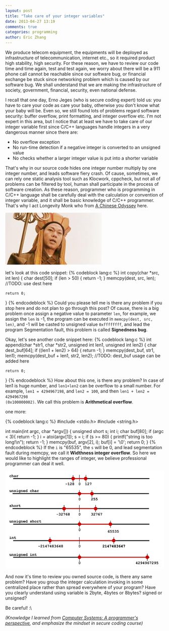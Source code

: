 ```yaml
---
layout: post
title: "Take care of your integer variables"
date: 2013-04-27 13:19
comments: true
categories: programming
author: Eric Zhang
---
```


We produce telecom equipment, the equipments will be deployed as infrastructure of telecommunication, internet etc., so it required product high stability, high security. For these reason, we have to review our code time and time again, test and test again, we worry about there will be a 911 phone call cannot be reachable since our software bug, or financial exchange be stuck since networking problem which is caused by our software bug. We shall understand that we are making the infrastructure of society, government, financial, security, even national defense. 

I recall that one day, Erno Jeges (who is secure coding expert) told us: you have to care your code as care your baby, otherwise you don't know what your baby will be. Even so, we still found lots of problems regard software security: buffer overflow, print formatting, and integer overflow etc. I'm not expert in this area, but I notice that at least we have to take care of our integer variable first since C/C++ languages handle integers in a very dangerous manner since there are:

* No overflow exception
* No run-time detection if a negative integer is converted to an unsigned value
* No checks whether a larger integer value is put into a shorter variable

That's why in our source code hides one integer number multiply by one integer number, and leads software fiery crash. Of cause, sometimes, we can rely one static analysis tool such as Klocwork, cppcheck, but not all of problems can be filtered by tool, human shall participate in the process of software creation. As these reason, programmer who is programming in C/C++ language shall be carefully deal with the calculation or convention of integer variable, and it shall be basic knowledge of C/C++ programmer. That's why I act Longevity Monk who from [A Chinese Odyssey](http://en.wikipedia.org/wiki/A_Chinese_Odyssey "A Chinese Odyssey in Wikipedia") here.

![Alt text](/images/2013-04-27/tangseng.jpeg "Longevity Monk")

let's look at this code snippet:
{% codeblock lang:c %}
int copy(char *src, int len)
{
    char dest[50];
    if (len > 50) {
        return -1;
    }
    memcpy(dest, src, len);
	//TODO: use dest here

	return 0;
}
{% endcodeblock %}
Could you please tell me is there any problem if you stop here and do not plan to go through this post? Of cause, there is a big problem once assign a negative value to parameter <code>len</code>, for example, we assign the <code>len</code> is -1, the program can be executed in <code>memcpy(dest, src, len)</code>, and -1 will be casted to unsigned value <code>0xffffffff</code>, and lead the program Segmentation fault, this problem is called **Signedness bug**.

Okay, let's see another code snippet here:
{% codeblock lang:c %}
int append(char *str1, char *str2, unsigned int len1, unsigned int len2)
{
    char dest_buf[64];
    if ((len1 + len2) > 64) {
        return -1;
    }
    memcpy(dest_buf, str1, len1);
    memcpy(dest_buf + len1, str2, len2);
    //TODO: dest_buf usage can be added here
    
    return 0;
}
{% endcodeblock %}
How about this one, is there any problem? In case of len1 is huge number, and <code>len1+len2</code> can be overflow to a small number. For example, <code>len1 = 4294967198</code>, and <code>len2 = 100</code>, and then <code>len1 + len2 = 4294967298 (0x100000002)</code>. We call this problem is **Arithmetical overflow**.

one more:

{% codeblock lang:c %}
#include <stdio.h>
#include <string.h>

int main(int argc, char *argv[])
{
    unsigned short s;
    int i;
    char buf[80];
    if (argc < 3){
        return -1;
    }
    i = atoi(argv[1]);
    s = i;
    if (s >= 80) {
        printf("string is too long!\n");
        return -1;
    }
    memcpy(buf, argv[2], i);
    buf[i] = '\0';
    return 0;
}
{% endcodeblock %}
If the <code>i</code> is "65535", the <code>s</code> will be 0, and lead segmentation fault during memcpy, we call it **Widthness integer overflow**. So here we would like to highlight the ranges of integer, we believe professional programmer can deal it well.

![Alt text](/images/2013-04-27/integer-ranges.png "integer ranges")

And now it's time to review you owned source code, is there any same problem? Have you group the integer calculation invoking in some centralized place rather than spread everywhere of your program? Have you clearly understand using variable is 2byte, 4bytes or 8bytes? signed or unsigned? 

Be careful! :\

*(Knowledge I learned from [Computer Systems: A programmer's perspective](http://www.amazon.com/Computer-Systems-A-Programmers-Perspective/dp/013034074X "Amazon link"), and emphasize the mindset in secure coding course)*
